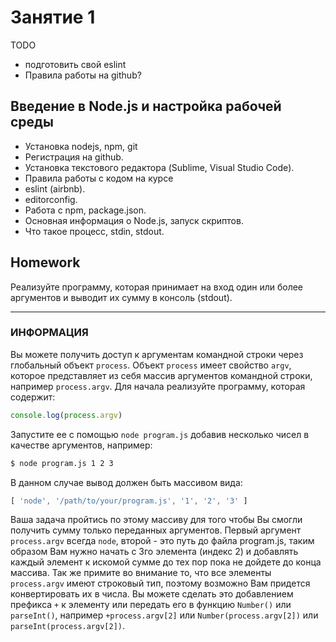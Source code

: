 # Занятие 1

TODO
 - подготовить свой eslint
 - Правила работы на github?


## Введение в Node.js и настройка рабочей среды  
 - Установка nodejs, npm, git  
 - Регистрация на github.  
 - Установка текстового редактора (Sublime, Visual Studio Code).  
 - Правила работы с кодом на курсе
  - eslint (airbnb).  
  - editorconfig.  
 - Работа с npm, package.json.  
 - Основная информация о Node.js, запуск скриптов.  
 - Что такое процесс, stdin, stdout.  


## Homework

Реализуйте программу, которая принимает на вход один или более аргументов и выводит их сумму в консоль (stdout).

----------------------------------------------------------------------
### ИНФОРМАЦИЯ
Вы можете получить доступ к аргументам командной строки через глобальный объект `process`. Объект `process` имеет свойство `argv`, которое представляет из себя массив аргументов командной строки, например `process.argv`.
Для начала реализуйте программу, которая содержит:

```js
console.log(process.argv)
```

Запустите ее с помощью `node program.js` добавив несколько чисел в качестве аргументов, например:

```sh
$ node program.js 1 2 3
```
В данном случае вывод должен быть массивом вида:

```js
[ 'node', '/path/to/your/program.js', '1', '2', '3' ]
```
Ваша задача пройтись по этому массиву для того чтобы Вы смогли получить сумму только переданных аргументов. Первый аргумент `process.argv` всегда `node`, второй - это путь до файла program.js, таким образом Вам нужно начать с 3го элемента (индекс 2) и добавлять каждый элемент к искомой сумме до тех пор пока не дойдете до конца массива.
Так же примите во внимание то, что все элементы `process.argv` имеют строковый тип, поэтому возможно Вам придется конвертировать их в числа. Вы можете сделать это добавлением префикса `+` к элементу или передать его в функцию `Number()` или `parseInt()`, например  `+process.argv[2]` или `Number(process.argv[2])` или `parseInt(process.argv[2])`.

